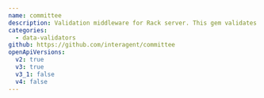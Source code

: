 ```yaml
---
name: committee
description: Validation middleware for Rack server. This gem validates request and response using an OpenAPI Description. And convert parameter string to specific Ruby object (e.g. convert datetime string to DateTime class).
categories:
  - data-validators
github: https://github.com/interagent/committee
openApiVersions:
  v2: true
  v3: true
  v3_1: false
  v4: false
---
```

